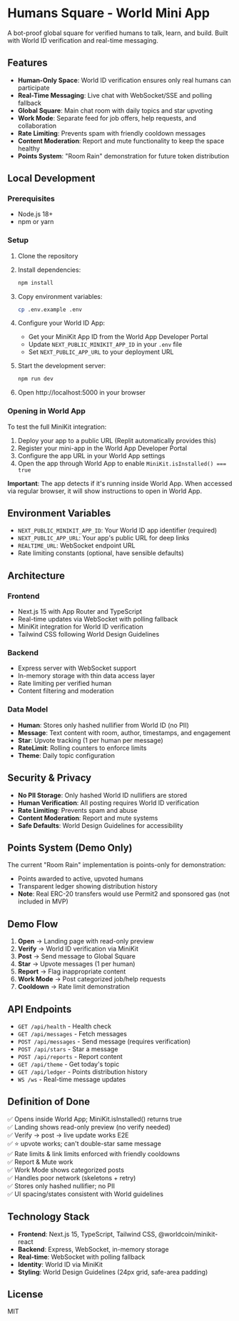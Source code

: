 # Humans Square - World Mini App

A bot-proof global square for verified humans to talk, learn, and build. Built with World ID verification and real-time messaging.

## Features

- **Human-Only Space**: World ID verification ensures only real humans can participate
- **Real-Time Messaging**: Live chat with WebSocket/SSE and polling fallback
- **Global Square**: Main chat room with daily topics and star upvoting
- **Work Mode**: Separate feed for job offers, help requests, and collaboration
- **Rate Limiting**: Prevents spam with friendly cooldown messages
- **Content Moderation**: Report and mute functionality to keep the space healthy
- **Points System**: "Room Rain" demonstration for future token distribution

## Local Development

### Prerequisites

- Node.js 18+ 
- npm or yarn

### Setup

1. Clone the repository
2. Install dependencies:
   ```bash
   npm install
   ```

3. Copy environment variables:
   ```bash
   cp .env.example .env
   ```

4. Configure your World ID App:
   - Get your MiniKit App ID from the World App Developer Portal
   - Update `NEXT_PUBLIC_MINIKIT_APP_ID` in your `.env` file
   - Set `NEXT_PUBLIC_APP_URL` to your deployment URL

5. Start the development server:
   ```bash
   npm run dev
   ```

6. Open http://localhost:5000 in your browser

### Opening in World App

To test the full MiniKit integration:

1. Deploy your app to a public URL (Replit automatically provides this)
2. Register your mini-app in the World App Developer Portal
3. Configure the app URL in your World App settings
4. Open the app through World App to enable `MiniKit.isInstalled() === true`

**Important**: The app detects if it's running inside World App. When accessed via regular browser, it will show instructions to open in World App.

## Environment Variables

- `NEXT_PUBLIC_MINIKIT_APP_ID`: Your World ID app identifier (required)
- `NEXT_PUBLIC_APP_URL`: Your app's public URL for deep links
- `REALTIME_URL`: WebSocket endpoint URL
- Rate limiting constants (optional, have sensible defaults)

## Architecture

### Frontend
- Next.js 15 with App Router and TypeScript
- Real-time updates via WebSocket with polling fallback
- MiniKit integration for World ID verification
- Tailwind CSS following World Design Guidelines

### Backend
- Express server with WebSocket support
- In-memory storage with thin data access layer
- Rate limiting per verified human
- Content filtering and moderation

### Data Model
- **Human**: Stores only hashed nullifier from World ID (no PII)
- **Message**: Text content with room, author, timestamps, and engagement
- **Star**: Upvote tracking (1 per human per message)
- **RateLimit**: Rolling counters to enforce limits
- **Theme**: Daily topic configuration

## Security & Privacy

- **No PII Storage**: Only hashed World ID nullifiers are stored
- **Human Verification**: All posting requires World ID verification
- **Rate Limiting**: Prevents spam and abuse
- **Content Moderation**: Report and mute systems
- **Safe Defaults**: World Design Guidelines for accessibility

## Points System (Demo Only)

The current "Room Rain" implementation is points-only for demonstration:

- Points awarded to active, upvoted humans
- Transparent ledger showing distribution history
- **Note**: Real ERC-20 transfers would use Permit2 and sponsored gas (not included in MVP)

## Demo Flow

1. **Open** → Landing page with read-only preview
2. **Verify** → World ID verification via MiniKit
3. **Post** → Send message to Global Square
4. **Star** → Upvote messages (1 per human)
5. **Report** → Flag inappropriate content
6. **Work Mode** → Post categorized job/help requests
7. **Cooldown** → Rate limit demonstration

## API Endpoints

- `GET /api/health` - Health check
- `GET /api/messages` - Fetch messages
- `POST /api/messages` - Send message (requires verification)
- `POST /api/stars` - Star a message
- `POST /api/reports` - Report content
- `GET /api/theme` - Get today's topic
- `GET /api/ledger` - Points distribution history
- `WS /ws` - Real-time message updates

## Definition of Done

✅ Opens inside World App; MiniKit.isInstalled() returns true  
✅ Landing shows read-only preview (no verify needed)  
✅ Verify → post → live update works E2E  
✅ ⭐ upvote works; can't double-star same message  
✅ Rate limits & link limits enforced with friendly cooldowns  
✅ Report & Mute work  
✅ Work Mode shows categorized posts  
✅ Handles poor network (skeletons + retry)  
✅ Stores only hashed nullifier; no PII  
✅ UI spacing/states consistent with World guidelines  

## Technology Stack

- **Frontend**: Next.js 15, TypeScript, Tailwind CSS, @worldcoin/minikit-react
- **Backend**: Express, WebSocket, in-memory storage
- **Real-time**: WebSocket with polling fallback
- **Identity**: World ID via MiniKit
- **Styling**: World Design Guidelines (24px grid, safe-area padding)

## License

MIT
